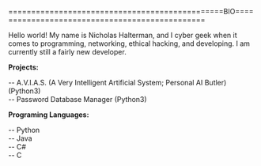 ===============================================BIO===============================================

Hello world! My name is Nicholas Halterman, and I cyber geek when it comes to programming, networking, ethical hacking, and developing. I am currently still a
fairly new developer.

**Projects:**

-- A.V.I.A.S. (A Very Intelligent Artificial System; Personal AI Butler) (Python3) <br />
-- Password Database Manager (Python3) <br />

**Programing Languages:**

-- Python <br />
-- Java <br />
-- C# <br />
-- C <br />

<!---
nhalterman/nhalterman is a ✨ special ✨ repository because its `README.md` (this file) appears on your GitHub profile.
You can click the Preview link to take a look at your changes.
--->
